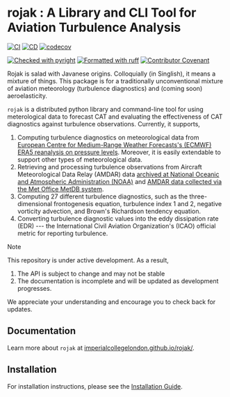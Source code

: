 # rojak : A Library and CLI Tool for Aviation Turbulence Analysis

[![CI](https://github.com/ImperialCollegeLondon/rojak/actions/workflows/ci.yml/badge.svg?branch=master)](https://github.com/ImperialCollegeLondon/rojak/actions/workflows/ci.yml)
[![CD](https://github.com/ImperialCollegeLondon/rojak/actions/workflows/cd.yml/badge.svg?branch=master)](https://github.com/ImperialCollegeLondon/rojak/actions/workflows/cd.yml)
[![codecov](https://codecov.io/gh/ImperialCollegeLondon/rojak/graph/badge.svg?token=0COCM07N7R)](https://codecov.io/gh/ImperialCollegeLondon/rojak)

[![Checked with pyright](https://microsoft.github.io/pyright/img/pyright_badge.svg)](https://microsoft.github.io/pyright/)
[![Formatted with ruff](https://img.shields.io/badge/code%20style-ruff-d7ff64)](https://github.com/astral-sh/ruff)
[![Contributor Covenant](https://img.shields.io/badge/Contributor%20Covenant-2.1-4baaaa.svg)](CODE_OF_CONDUCT.md)

Rojak is salad with Javanese origins. Colloquially (in Singlish), it means a mixture of things.
This package is for a traditionally unconventional mixture of aviation meteorology (turbulence diagnostics) and (coming
soon) aeroelasticity.

`rojak` is a distributed python library and command-line tool for using meterological data to forecast CAT and evaluating the effectiveness of CAT diagnostics against turbulence observations.
Currently, it supports,

1. Computing turbulence diagnostics on meteorological data from [European Centre for Medium-Range Weather Forecasts's (ECMWF) ERA5 reanalysis on pressure levels](https://doi.org/10.24381/cds.bd0915c6). Moreover, it is easily extendable to support other types of meteorological data.
2. Retrieving and processing turbulence observations from Aircraft Meteorological Data Relay (AMDAR) data [archived at National Oceanic and Atmospheric Administration (NOAA)](https://amdar.ncep.noaa.gov/index.shtml) and [AMDAR data collected via the Met Office MetDB system](https://catalogue.ceda.ac.uk/uuid/33f44351f9ceb09c495b8cef74860726/).
3. Computing 27 different turbulence diagnostics, such as the three-dimensional frontogenesis equation, turbulence index 1 and 2, negative vorticity advection, and Brown's Richardson tendency equation.
4. Converting turbulence diagnostic values into the eddy dissipation rate (EDR) --- the International Civil Aviation Organization's (ICAO) official metric for reporting turbulence.

>[!NOTE]
> This repository is under active development. As a result,
> 1. The API is subject to change and may not be stable
> 2. The documentation is incomplete and will be updated as development progresses.
>
> We appreciate your understanding and encourage you to check back for updates.

## Documentation

Learn more about `rojak` at [imperialcollegelondon.github.io/rojak/](https://imperialcollegelondon.github.io/rojak/).

## Installation

 For installation instructions, please see the [Installation Guide](https://imperialcollegelondon.github.io/rojak/userguide/installguide.html#installation).
